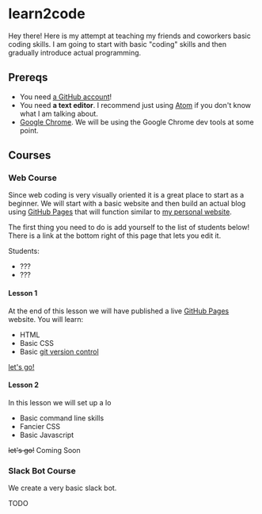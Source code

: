 # learn2code

Hey there! Here is my attempt at teaching my friends and coworkers basic coding skills. I am going to start with basic "coding" skills and then gradually introduce actual programming.

## Prereqs

- You need [a GitHub account](https://github.com/join)!
- You need **a text editor**. I recommend just using [Atom](https://atom.io/) if you don't know what I am talking about.
- [Google Chrome](https://www.google.com/chrome/). We will be using the Google Chrome dev tools at some point.

## Courses

### Web Course

Since web coding is very visually oriented it is a great place to start as a beginner. We will start with a basic website and then build an actual blog using [GitHub Pages](https://pages.github.com/) that will function similar to [my personal website](https://austinpray.com/).

The first thing you need to do is add yourself to the list of students below! There is a link at the bottom right of this page that lets you edit it.

<!-- Add yourself to the list below in this format: [Austin Pray](htts://github.com/austinpray) -->
<!-- If you need help with markdown have a look at: https://github.com/adam-p/markdown-here/wiki/Markdown-Cheatsheet -->
Students:
- ???
- ???


#### Lesson 1

At the end of this lesson we will have published a live [GitHub Pages](https://pages.github.com/) website. You will learn:

- HTML
- Basic CSS
- Basic [git version control](https://git-scm.com/video/what-is-version-control)

[let's go!](./tracks/web/1.md)

#### Lesson 2

In this lesson we will set up a lo

- Basic command line skills
- Fancier CSS
- Basic Javascript

~~let's go!~~ Coming Soon

### Slack Bot Course

We create a very basic slack bot.

TODO
